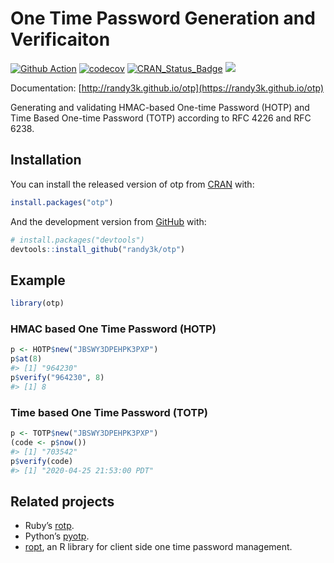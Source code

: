 <!-- README.md is generated from README.Rmd. Please edit that file -->

# One Time Password Generation and Verificaiton

[![Github
Action](https://github.com/randy3k/otp/workflows/build/badge.svg?branch=master)](https://github.com/randy3k/otp)
[![codecov](https://codecov.io/gh/randy3k/otp/branch/master/graph/badge.svg)](https://codecov.io/gh/randy3k/otp)
[![CRAN\_Status\_Badge](http://www.r-pkg.org/badges/version/otp)](https://cran.r-project.org/package=otp)
[![](http://cranlogs.r-pkg.org/badges/grand-total/otp)](https://cran.r-project.org/package=otp)

Documentation: [http://randy3k.github.io/otp](https://randy3k.github.io/otp)

Generating and validating HMAC-based One-time Password (HOTP)
and Time Based One-time Password (TOTP) according to RFC 4226 and RFC 6238.

## Installation

You can install the released version of otp from [CRAN](https://CRAN.R-project.org) with:

``` r
install.packages("otp")
```

And the development version from [GitHub](https://github.com/) with:

``` r
# install.packages("devtools")
devtools::install_github("randy3k/otp")
```

## Example

``` r
library(otp)
```

### HMAC based One Time Password (HOTP)

``` r
p <- HOTP$new("JBSWY3DPEHPK3PXP")
p$at(8)
#> [1] "964230"
p$verify("964230", 8)
#> [1] 8
```

### Time based One Time Password (TOTP)

``` r
p <- TOTP$new("JBSWY3DPEHPK3PXP")
(code <- p$now())
#> [1] "703542"
p$verify(code)
#> [1] "2020-04-25 21:53:00 PDT"
```

## Related projects

  - Ruby’s [rotp](https://github.com/mdp/rotp).
  - Python’s [pyotp](https://github.com/pyauth/pyotp).
  - [ropt](https://github.com/wrathematics/rotp), an R library for client side one time password management.
